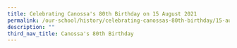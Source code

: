 ```yaml
---
title: Celebrating Canossa's 80th Birthday on 15 August 2021
permalink: /our-school/history/celebrating-canossas-80th-birthday/15-august-2021
description: ""
third_nav_title: Canossa's 80th Birthday
---
```

